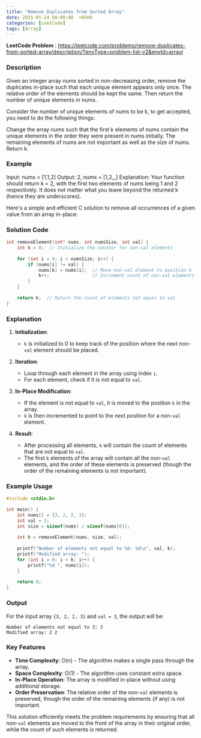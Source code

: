 ```yaml
---
title: "Remove Duplicates from Sorted Array"
date: 2025-05-24 00:00:00  +0500
categories: [LeetCode]
tags: [Array]
---
```

**LeetCode Problem** : <https://leetcode.com/problems/remove-duplicates-from-sorted-array/description/?envType=problem-list-v2&envId=arrayi>

### Description
Given an integer array nums sorted in non-decreasing order, remove the duplicates in-place such that each unique element appears only once. The relative order of the elements should be kept the same. Then return the number of unique elements in nums.

Consider the number of unique elements of nums to be k, to get accepted, you need to do the following things:

Change the array nums such that the first k elements of nums contain the unique elements in the order they were present in nums initially. The remaining elements of nums are not important as well as the size of nums.
Return k.


### Example
Input: nums = [1,1,2]
Output: 2, nums = [1,2,_]
Explanation: Your function should return k = 2, with the first two elements of nums being 1 and 2 respectively.
It does not matter what you leave beyond the returned k (hence they are underscores).

Here's a simple and efficient C solution to remove all occurrences of a given value from an array in-place:

### Solution Code
```c
int removeElement(int* nums, int numsSize, int val) {
    int k = 0;  // Initialize the counter for non-val elements
    
    for (int i = 0; i < numsSize; i++) {
        if (nums[i] != val) {
            nums[k] = nums[i];  // Move non-val element to position k
            k++;                // Increment count of non-val elements
        }
    }
    
    return k;  // Return the count of elements not equal to val
}
```

### Explanation

1. **Initialization**:
   - `k` is initialized to 0 to keep track of the position where the next non-`val` element should be placed.

2. **Iteration**:
   - Loop through each element in the array using index `i`.
   - For each element, check if it is not equal to `val`.

3. **In-Place Modification**:
   - If the element is not equal to `val`, it is moved to the position `k` in the array.
   - `k` is then incremented to point to the next position for a non-`val` element.

4. **Result**:
   - After processing all elements, `k` will contain the count of elements that are not equal to `val`.
   - The first `k` elements of the array will contain all the non-`val` elements, and the order of these elements is preserved (though the order of the remaining elements is not important).

### Example Usage

```c
#include <stdio.h>

int main() {
    int nums[] = {3, 2, 2, 3};
    int val = 3;
    int size = sizeof(nums) / sizeof(nums[0]);
    
    int k = removeElement(nums, size, val);
    
    printf("Number of elements not equal to %d: %d\n", val, k);
    printf("Modified array: ");
    for (int i = 0; i < k; i++) {
        printf("%d ", nums[i]);
    }
    
    return 0;
}
```

### Output
For the input array `{3, 2, 2, 3}` and `val = 3`, the output will be:
```
Number of elements not equal to 3: 2
Modified array: 2 2
```

### Key Features
- **Time Complexity**: O(n) - The algorithm makes a single pass through the array.
- **Space Complexity**: O(1) - The algorithm uses constant extra space.
- **In-Place Operation**: The array is modified in-place without using additional storage.
- **Order Preservation**: The relative order of the non-`val` elements is preserved, though the order of the remaining elements (if any) is not important.

This solution efficiently meets the problem requirements by ensuring that all non-`val` elements are moved to the front of the array in their original order, while the count of such elements is returned.
